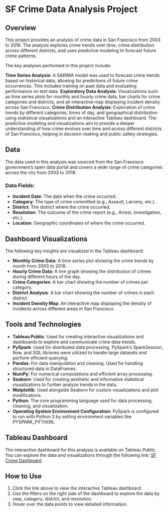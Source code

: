 # SF Crime Data Analysis Project

## Overview
This project provides an analysis of crime data in San Francisco from 2003 to 2018. The analysis explores crime trends over time, crime distribution across different districts, and uses predictive modeling to forecast future crime patterns.

The key analyses performed in this project include:

**Time Series Analysis**: A SARIMA model was used to forecast crime trends based on historical data, allowing for predictions of future crime occurrences. This includes training on past data and evaluating performance on test data.
**Exploratory Data Analysis**: Visualizations such as time series plots for monthly and hourly crime data, bar charts for crime categories and districts, and an interactive map displaying incident density across San Francisco.
**Crime Distribution Analysis**: Exploration of crime trends by different categories, times of day, and geographical distribution using statistical visualizations and an interactive Tableau dashboard.
The predictive modeling and visualizations aim to provide a deeper understanding of how crime evolves over time and across different districts of San Francisco, helping in decision-making and public safety strategies.

## Data
The data used in this analysis was sourced from the San Francisco government’s open data portal and covers a wide range of crime categories across the city from 2003 to 2018.

### Data Fields:
- **Incident Date**: The date when the crime occurred.
- **Category**: The type of crime committed (e.g., Assault, Larceny, etc.).
- **District**: The district where the crime occurred.
- **Resolution**: The outcome of the crime report (e.g., Arrest, Investigation, etc.).
- **Location**: Geographic coordinates of where the crime occurred.

## Dashboard Visualizations
The following key insights are visualized in the Tableau dashboard:
- **Monthly Crime Data**: A time series plot showing the crime trends by month from 2003 to 2018.
- **Hourly Crime Data**: A line graph showing the distribution of crimes during different hours of the day.
- **Crime Categories**: A bar chart showing the number of crimes per category.
- **District Analysis**: A bar chart showing the number of crimes in each district.
- **Incident Density Map**: An interactive map displaying the density of incidents across different areas in San Francisco.

## Tools and Technologies
- **Tableau Public**: Used for creating interactive visualizations and dashboards to explore and communicate crime data trends.
- **PySpark**: Used for distributed data processing. PySpark’s SparkSession, Row, and SQL libraries were utilized to handle large datasets and perform efficient querying.
- **Pandas**: For data manipulation and cleaning. Used for handling structured data in DataFrames.
- **NumPy**: For numerical computations and efficient array processing.
- **Seaborn**: Used for creating aesthetic and informative statistical visualizations to further analyze trends in the data.
- **Matplotlib**: Used alongside Seaborn for custom visualizations and plot modifications.
- **Python**: The core programming language used for data processing, cleaning, and visualization.
- **Operating System Environment Configuration**: PySpark is configured to run with Python 3 by setting environment variables like PYSPARK_PYTHON.


## Tableau Dashboard
The interactive dashboard for this analysis is available on Tableau Public. You can explore the data and visualizations through the following link:
[SF Crime Dashboard](https://public.tableau.com/views/your-dashboard-url)

## How to Use
1. Click the link above to view the interactive Tableau dashboard.
2. Use the filters on the right side of the dashboard to explore the data by year, category, district, and resolution.
3. Hover over the data points to view detailed information.
